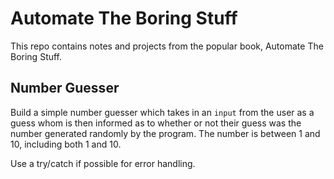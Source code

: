 # Automate The Boring Stuff
This repo contains notes and projects from the popular book, Automate The Boring Stuff.

## Number Guesser
Build a simple number guesser which takes in an `input` from the user as a guess whom is then informed as to whether or not their guess was the number generated randomly by the program. The number is between 1 and 10, including both 1 and 10.

Use a try/catch if possible for error handling.
